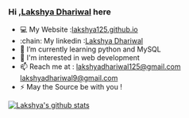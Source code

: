 ### Hi ,[Lakshya Dhariwal](https://lakshya125.github.io) here

- :computer: My Website :[lakshya125.github.io](https://lakshya125.github.io)
- :chain: My linkedin :[Lakshya Dhariwal](https://www.linkedin.com/in/lakshya-dhariwal-51a7411b6)
- :book: I’m currently learning python and MySQL
- :space_invader:  I'm interested in web development
- 📫 Reach me at : lakshyadhariwal125@gmail.com 
                   lakshyadhariwal9@gmail.com
- ⚡ May the Source be with you ! 




[![Lakshya's github stats](https://github-readme-stats.vercel.app/api?username=lakshya125)](https://github.com/lakshya125/github-readme-stats)

